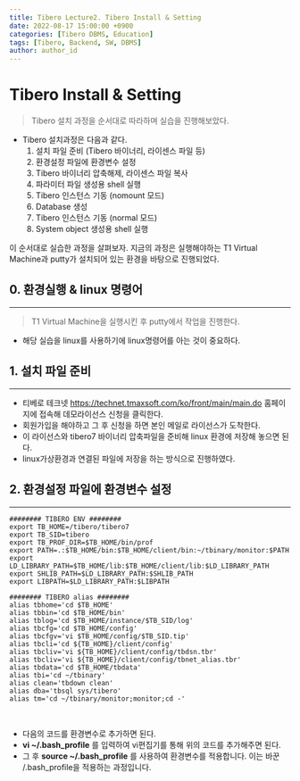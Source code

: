 ```yaml
---
title: Tibero Lecture2. Tibero Install & Setting
date: 2022-08-17 15:00:00 +0900
categories: [Tibero DBMS, Education]
tags: [Tibero, Backend, SW, DBMS] 
author: author_id 
---
```


# Tibero Install & Setting
> Tibero 설치 과정을 순서대로 따라하며 실습을 진행해보았다.

- Tibero 설치과정은 다음과 같다.
  1. 설치 파일 준비 (Tibero 바이너리, 라이센스 파일 등)
  2. 환경설정 파일에 환경변수 설정
  3. Tibero 바이너리 압축해제, 라이센스 파일 복사
  4. 파라미터 파일 생성용 shell 실행
  5. Tibero 인스턴스 기동 (nomount 모드)
  6. Database 생성
  7. Tibero 인스턴스 기동 (normal 모드)
  8. System object 생성용 shell 실행

이 순서대로 실습한 과정을 살펴보자. 지금의 과정은 실행해야하는 T1 Virtual Machine과 putty가 설치되어 있는 환경을 바탕으로 진행되었다.

## 0. 환경실행 & linux 명령어
---
> T1 Virtual Machine을 실행시킨 후 putty에서 작업을 진행한다.

- 해당 실습을 linux를 사용하기에 linux명령어를 아는 것이 중요하다.

## 1. 설치 파일 준비
---
- 티베로 테크넷 <https://technet.tmaxsoft.com/ko/front/main/main.do> 홈페이지에 접속해 데모라이선스 신청을 클릭한다.
- 회원가입을 해야하고 그 후 신청을 하면 본인 메일로 라이선스가 도착한다.
- 이 라이선스와 tibero7 바이너리 압축파일을 준비해 linux 환경에 저장해 놓으면 된다.
- linux가상환경과 연결된 파일에 저장을 하는 방식으로 진행하였다.

## 2. 환경설정 파일에 환경변수 설정
---

```
######## TIBERO ENV ########
export TB_HOME=/tibero/tibero7
export TB_SID=tibero
export TB_PROF_DIR=$TB_HOME/bin/prof
export PATH=.:$TB_HOME/bin:$TB_HOME/client/bin:~/tbinary/monitor:$PATH
export LD_LIBRARY_PATH=$TB_HOME/lib:$TB_HOME/client/lib:$LD_LIBRARY_PATH
export SHLIB_PATH=$LD_LIBRARY_PATH:$SHLIB_PATH
export LIBPATH=$LD_LIBRARY_PATH:$LIBPATH

######## TIBERO alias ########
alias tbhome='cd $TB_HOME'
alias tbbin='cd $TB_HOME/bin'
alias tblog='cd $TB_HOME/instance/$TB_SID/log'
alias tbcfg='cd $TB_HOME/config'
alias tbcfgv='vi $TB_HOME/config/$TB_SID.tip'
alias tbcli='cd ${TB_HOME}/client/config'
alias tbcliv='vi ${TB_HOME}/client/config/tbdsn.tbr'
alias tbcliv='vi ${TB_HOME}/client/config/tbnet_alias.tbr' 
alias tbdata='cd $TB_HOME/tbdata'
alias tbi='cd ~/tbinary'
alias clean='tbdown clean'
alias dba='tbsql sys/tibero'
alias tm='cd ~/tbinary/monitor;monitor;cd -'
```
<br>

- 다음의 코드를 환경변수로 추가하면 된다.
- **vi ~/.bash_profile** 를 입력하여 vi편집기를 통해 위의 코드를 추가해주면 된다.
- 그 후 **source ~/.bash_profile** 를 사용하여 환경변수를 적용합니다. 이는 바꾼 /.bash_profile을 적용하는 과정입니다.


